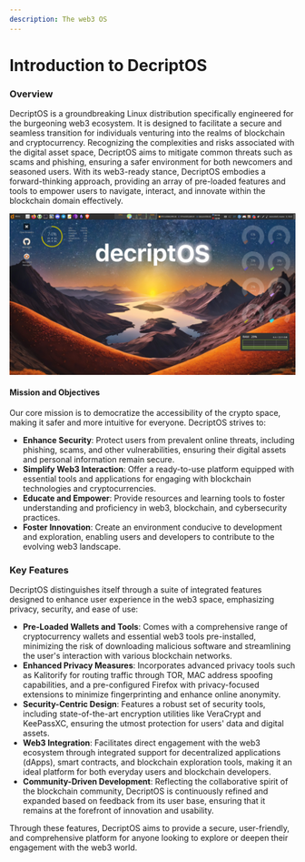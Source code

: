 ```yaml
---
description: The web3 OS
---
```


# Introduction to DecriptOS

### Overview

DecriptOS is a groundbreaking Linux distribution specifically engineered for the burgeoning web3 ecosystem. It is designed to facilitate a secure and seamless transition for individuals venturing into the realms of blockchain and cryptocurrency. Recognizing the complexities and risks associated with the digital asset space, DecriptOS aims to mitigate common threats such as scams and phishing, ensuring a safer environment for both newcomers and seasoned users. With its web3-ready stance, DecriptOS embodies a forward-thinking approach, providing an array of pre-loaded features and tools to empower users to navigate, interact, and innovate within the blockchain domain effectively.

![DecriptOS Desktop](screenshot/desktop.png)

#### Mission and Objectives

Our core mission is to democratize the accessibility of the crypto space, making it safer and more intuitive for everyone. DecriptOS strives to:

* **Enhance Security**: Protect users from prevalent online threats, including phishing, scams, and other vulnerabilities, ensuring their digital assets and personal information remain secure.
* **Simplify Web3 Interaction**: Offer a ready-to-use platform equipped with essential tools and applications for engaging with blockchain technologies and cryptocurrencies.
* **Educate and Empower**: Provide resources and learning tools to foster understanding and proficiency in web3, blockchain, and cybersecurity practices.
* **Foster Innovation**: Create an environment conducive to development and exploration, enabling users and developers to contribute to the evolving web3 landscape.

### Key Features

DecriptOS distinguishes itself through a suite of integrated features designed to enhance user experience in the web3 space, emphasizing privacy, security, and ease of use:

* **Pre-Loaded Wallets and Tools**: Comes with a comprehensive range of cryptocurrency wallets and essential web3 tools pre-installed, minimizing the risk of downloading malicious software and streamlining the user's interaction with various blockchain networks.
* **Enhanced Privacy Measures**: Incorporates advanced privacy tools such as Kalitorify for routing traffic through TOR, MAC address spoofing capabilities, and a pre-configured Firefox with privacy-focused extensions to minimize fingerprinting and enhance online anonymity.
* **Security-Centric Design**: Features a robust set of security tools, including state-of-the-art encryption utilities like VeraCrypt and KeePassXC, ensuring the utmost protection for users' data and digital assets.
* **Web3 Integration**: Facilitates direct engagement with the web3 ecosystem through integrated support for decentralized applications (dApps), smart contracts, and blockchain exploration tools, making it an ideal platform for both everyday users and blockchain developers.
* **Community-Driven Development**: Reflecting the collaborative spirit of the blockchain community, DecriptOS is continuously refined and expanded based on feedback from its user base, ensuring that it remains at the forefront of innovation and usability.

Through these features, DecriptOS aims to provide a secure, user-friendly, and comprehensive platform for anyone looking to explore or deepen their engagement with the web3 world.
